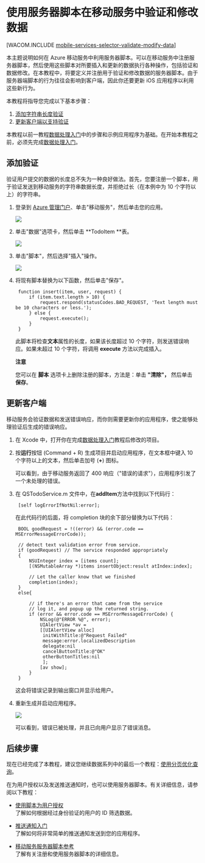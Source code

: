 <properties linkid="develop-mobile-tutorials-validate-modify-and-augment-data-ios" urlDisplayName="验证数据" pageTitle="使用服务器脚本验证和修改数据 (iOS) |移动开发人员中心" metaKeywords="" description="了解如何验证和修改使用服务器脚本从 iOS 应用程序发送的数据。" metaCanonical="" services="" documentationCenter="Mobile" title="Validate and modify data in Mobile Services by using server scripts" authors="" solutions="" manager="" editor="" />
<tags ms.service=""
    ms.date=""
    wacn.date=""
    />

# 使用服务器脚本在移动服务中验证和修改数据

[WACOM.INCLUDE [mobile-services-selector-validate-modify-data](../includes/mobile-services-selector-validate-modify-data.md)]

本主题说明如何在 Azure 移动服务中利用服务器脚本。可以在移动服务中注册服务器脚本，然后使用这些脚本对所要插入和更新的数据执行各种操作，包括验证和数据修改。在本教程中，将要定义并注册用于验证和修改数据的服务器脚本。由于服务器端脚本的行为往往会影响到客户端，因此你还要更新 iOS 应用程序以利用这些新行为。

本教程将指导您完成以下基本步骤：

1. [添加字符串长度验证]
2. [更新客户端以支持验证]


本教程以前一教程[数据处理入门]中的步骤和示例应用程序为基础。在开始本教程之前，必须先完成[数据处理入门]。  

## <a name="string-length-validation"></a>添加验证

验证用户提交的数据的长度总不失为一种良好做法。首先，您要注册一个脚本，用于验证发送到移动服务的字符串数据长度，并拒绝过长（在本例中为 10 个字符以上）的字符串。

1. 登录到 [Azure 管理门户]、单击"移动服务"，然后单击您的应用。

   	![][0]

2. 单击"数据"选项卡，然后单击 **TodoItem **表。

   	![][1]

3. 单击"脚本"，然后选择"插入"操作。

   	![][2]

4. 将现有脚本替换为以下函数，然后单击"保存"。

        function insert(item, user, request) {
            if (item.text.length > 10) {
                request.respond(statusCodes.BAD_REQUEST, 'Text length must be 10 characters or less.');
            } else {
                request.execute();
            }
        }

    此脚本将检查**文本**属性的长度，如果该长度超过 10 个字符，则发送错误响应。如果未超过 10 个字符，将调用 **execute** 方法以完成插入。

    <div class="dev-callout">
	<b>注意</b>
	<p>您可以在 <strong>脚本</strong> 选项卡上删除注册的脚本，方法是：单击 <strong>"清除"，</strong> 然后单击 <strong>保存</strong>。</p></div>

## <a name="update-client-validation"></a>更新客户端

移动服务会验证数据和发送错误响应，而你则需要更新你的应用程序，使之能够处理验证后生成的错误响应。

1. 在 Xcode 中，打开你在完成[数据处理入门]教程后修改的项目。

2. 按**运行**按钮 (Command + R) 生成项目并启动应用程序，在文本框中键入 10 个字符以上的文本，然后单击加号 (**+**) 图标。

   可以看到，由于移动服务返回了 400 响应（"错误的请求"），应用程序引发了一个未处理的错误。

3. 在 QSTodoService.m 文件中，在**addItem**方法中找到以下代码行：
    
        [self logErrorIfNotNil:error]; 

   在此代码行的后面，将 completion 块的余下部分替换为以下代码：

        BOOL goodRequest = !((error) && (error.code == MSErrorMessageErrorCode));

        // detect text validation error from service.
        if (goodRequest) // The service responded appropriately
        {
            NSUInteger index = [items count];
            [(NSMutableArray *)items insertObject:result atIndex:index];

            // Let the caller know that we finished
            completion(index);
        }
        else{
        
            // if there's an error that came from the service
            // log it, and popup up the returned string.
            if (error && error.code == MSErrorMessageErrorCode) {
                NSLog(@"ERROR %@", error);
                UIAlertView *av =
                [[UIAlertView alloc]
                 initWithTitle:@"Request Failed"
                 message:error.localizedDescription
                 delegate:nil
                 cancelButtonTitle:@"OK"
                 otherButtonTitles:nil
                 ];
                [av show];
            }
        }

   这会将错误记录到输出窗口并显示给用户。 

4. 重新生成并启动应用程序。 

   	![][4]

  	可以看到，错误已被处理，并且已向用户显示了错误消息。

<!--## <a name="add-timestamp"></a>添加时间戳

前面的任务验证了某个插入操作，并接受或拒绝了该操作。现在，要使用一个服务器脚本来更新已插入的数据，该脚本将在插入对象之前向其添加一个时间戳属性。

1. 在[管理门户]中的"脚本"****选项卡上，将当前的 **Insert** 脚本替换为以下函数，然后单击"保存"****。

        function insert(item, user, request) {
            if (item.text.length > 10) {
                request.respond(statusCodes.BAD_REQUEST, 'Text length must be under 10');
            } else {
                item.createdAt = new Date();
                request.execute();
            }
        }

    在通过调用 **request**.**execute** 插入对象之前，此函数会将一个新的 **createdAt** 时间戳属性添加到该对象，从而扩展前面的 insert 脚本。 

    <div class="dev-callout"><b>注意</b>
	<p>首次运行此 insert 脚本时，必须启用动态架构。启用动态架构后，移动服务会在第一次执行时自动将 <strong>createdAt</strong> 列添加到 <strong>TodoItem</strong> 表。默认情况下，将为新的移动服务启用动态架构，发布应用程序之前应该禁用动态架构。</p>
    </div>

2. 在 Visual Studio 中，按 F5 ****键运行应用程序，然后在"插入 TodoItem"****中键入文本（少于 10 个字符），然后单击"保存"****。

   	你会发现，新的时间戳并未显示在应用程序 UI 中。

3. 返回管理门户，在"todoitem"****表中单击"浏览"****选项卡。
   
   	可以看到，现在出现了一个"createdAt"****列，并且插入的新项带有一个时间戳值。
  
接下来，需要更新 iOS 应用程序以显示这个新列。

## <a name="update-client-timestamp"></a>再次更新客户端

移动服务客户端将忽略响应中的、无法序列化成已定义类型上的属性的所有数据。最后一步是更新客户端以显示这些新数据。

1. 在 Visual Studio 中打开文件 MainPage.xaml.cs，然后将现有 **TodoItem** 类替换为以下定义：

	    public class TodoItem
	    {
	        public int Id { get; set; }
          
            [DataMember(Name="text")]
	        public string Text { get; set; }

            [DataMember(Name="complete")]
	        public bool Complete { get; set; }
	        
            [DataMember(Name="createdAt")]
	        public DateTime? CreatedAt { get; set; }
	    }
	
    此新类定义包括新的时间戳属性，作为可以为 null 的 DateTime 类型。
  
    <div class="dev-callout"><b>注意</b>
	<p>该 <strong>DataMemberAttribute</strong> 会让客户端将应用程序中的新 <strong>CreatedAt</strong> 属性映射到 TodoItem 表中定义的 <strong>createdAt</strong> 列（具有不同的大小写）。如果你使用此属性，应用程序在对象上使用的属性名称可以不同于 SQL Database 中的列名称。如果不使用此属性，则会因大小写不同而发生错误。</p>
    </div>

5. 在 MainPage.xaml 文件中的 **CheckBoxComplete** 元素的正下方，添加以下 XAML 元素：
	      
        <TextBlock Name="WhenCreated" Text="{Binding CreatedAt}" VerticalAlignment="Center"/>

   	这将在文本框中显示新的 **CreatedAt** 属性。 
	
6. 按 **F5** 键以运行应用。 

   可以看到，只显示了你在更新 insert 脚本后插入的项的时间戳。

7. 将现有的 **RefreshTodoItems** 方法替换为以下代码：
 
        private void RefreshTodoItems()
        { 
            // This query filters out completed TodoItems and 
            // items without a timestamp. 
            items = todoTable
               .Where(todoItem => todoItem.Complete == false
                   && todoItem.CreatedAt != null)
               .ToCollectionView();

            ListItems.ItemsSource = items;
        }

   	此方法将更新查询，以便同时筛选掉没有时间戳值的项。
	
8. 按 **F5** 键以运行应用。

   	可以看到，创建的不带时间戳值的所有项已从 UI 中消失。

现在，已完成了这篇数据处理教程。-->

## <a name="next-steps"> </a>后续步骤

现在已经完成了本教程，建议您继续数据系列中的最后一个教程：[使用分页优化查询]。

在为用户授权以及发送推送通知时，也可以使用服务器脚本。有关详细信息，请参阅以下教程：

* [使用脚本为用户授权]
  <br/>了解如何根据经过身份验证的用户的 ID 筛选数据。

* [推送通知入门] 
  <br/>了解如何将非常简单的推送通知发送到您的应用程序。

* [移动服务服务器脚本参考]
  <br/>了解有关注册和使用服务器脚本的详细信息。

<!-- Anchors. -->
[添加字符串长度验证]: #string-length-validation
[更新客户端以支持验证]: #update-client-validation
[在插入操作中添加时间戳]: #add-timestamp
[更新客户端以显示时间戳]: #update-client-timestamp
[后续步骤]: #next-steps

<!-- Images. -->
[0]: ./media/mobile-services-ios-validate-modify-data-server-scripts/mobile-services-selection.png
[1]: ./media/mobile-services-ios-validate-modify-data-server-scripts/mobile-portal-data-tables.png
[2]: ./media/mobile-services-ios-validate-modify-data-server-scripts/mobile-insert-script-users.png

[4]: ./media/mobile-services-ios-validate-modify-data-server-scripts/mobile-quickstart-data-error-ios.png

<!-- URLs. -->
[移动服务服务器脚本参考]: /zh-cn/documentation/articles/mobile-services-how-to-use-server-scripts/
[移动服务入门]: /zh-cn/documentation/articles/mobile-services-javascript-backend-windows-store-dotnet-get-started-ios
[使用脚本为用户授权]: /zh-cn/documentation/articles/mobile-services-ios-authorize-users-in-scripts
[使用分页优化查询]: /zh-cn/documentation/articles/mobile-services-ios-add-paging-data
[数据处理入门]: /zh-cn/documentation/articles/mobile-services-javascript-backend-windows-store-dotnet-get-started-with-data-ios
[身份验证入门]: /zh-cn/documentation/articles/mobile-services-javascript-backend-windows-store-dotnet-get-started-with-users-ios
[推送通知入门]: /zh-cn/documentation/articles/mobile-services-javascript-backend-windows-store-dotnet-get-started-with-push-ios

[管理门户]: https://manage.windowsazure.cn/
[Azure 管理门户]: https://manage.windowsazure.cn/
